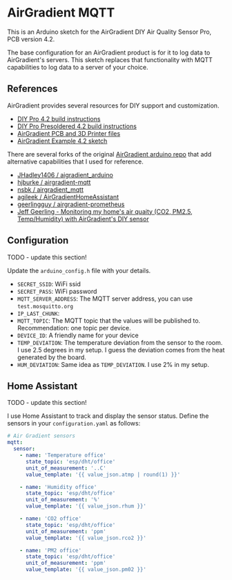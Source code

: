 # AirGradient MQTT

This is an Arduino sketch for the AirGradient DIY Air Quality Sensor Pro, PCB version 4.2. 

The base configuration for an AirGradient product is for it to log data to AirGradient's servers. This sketch replaces that functionality with MQTT capabilities to log data to a server of your choice.

## References

AirGradient provides several resources for DIY support and customization.

- [DIY Pro 4.2 build instructions](https://www.airgradient.com/open-airgradient/instructions/diy-pro-v42/)
- [DIY Pro Presoldered 4.2 build instructions](https://www.airgradient.com/open-airgradient/instructions/diy-pro-presoldered-v42/)
- [AirGradient PCB and 3D Printer files](https://www.airgradient.com/open-airgradient/instructions/overview/)
- [AirGradient Example 4.2 sketch](https://github.com/airgradienthq/arduino/blob/master/examples/DIY_PRO_V4_2/DIY_PRO_V4_2.ino)

There are several forks of the original [AirGradient arduino repo](https://github.com/airgradienthq/arduino/) that add alternative capabilities that I used for reference.

- [JHadley1406 / aigradient_arduino](https://github.com/JHadley1406/airgradient_arduino)
- [hjburke / airgradient-mqtt](https://github.com/hjburke/airgradient-mqtt)
- [nsbk / airgradient_mqtt](https://github.com/nsbk/airgradient_mqtt)
- [agileek / AirGradientHomeAssistant](https://github.com/agileek/AirGradientHomeAssistant)
- [geerlingguy / airgradient-prometheus](https://github.com/geerlingguy/airgradient-prometheus)
- [Jeff Geerling - Monitoring my home's air quaity (CO2, PM2.5, Temp/Humidity) with AirGradient's DIY sensor](https://www.jeffgeerling.com/blog/2021/airgradient-diy-air-quality-monitor-co2-pm25)

## Configuration

TODO - update this section!

Update the `arduino_config.h` file with your details.

- `SECRET_SSID`: WiFi ssid
- `SECRET_PASS`: WiFi password
- `MQTT_SERVER_ADDRESS`: The MQTT server address, you can use `test.mosquitto.org`
- `IP_LAST_CHUNK`: 
- `MQTT_TOPIC`: The MQTT topic that the values will be published to. Recommendation: one topic per device.
- `DEVICE_ID`: A friendly name for your device
- `TEMP_DEVIATION`: The temperature deviation from the sensor to the room. I use 2.5 degrees in my setup. I guess the deviation comes from the heat generated by the board.
- `HUM_DEVIATION`: Same idea as `TEMP_DEVIATION`. I use 2% in my setup. 

## Home Assistant

TODO - update this section!

I use Home Assistant to track and display the sensor status. Define the sensors in your `configuration.yaml` as follows:

```yaml
# Air Gradient sensors
mqtt:
  sensor:
    - name: 'Temperature office'
      state_topic: 'esp/dht/office'
      unit_of_measurement: '..C'
      value_template: '{{ value_json.atmp | round(1) }}'

    - name: 'Humidity office'
      state_topic: 'esp/dht/office'
      unit_of_measurement: '%'
      value_template: '{{ value_json.rhum }}'

    - name: 'CO2 office'
      state_topic: 'esp/dht/office'
      unit_of_measurement: 'ppm'
      value_template: '{{ value_json.rco2 }}'

    - name: 'PM2 office'
      state_topic: 'esp/dht/office'
      unit_of_measurement: 'ppm'
      value_template: '{{ value_json.pm02 }}'
```
